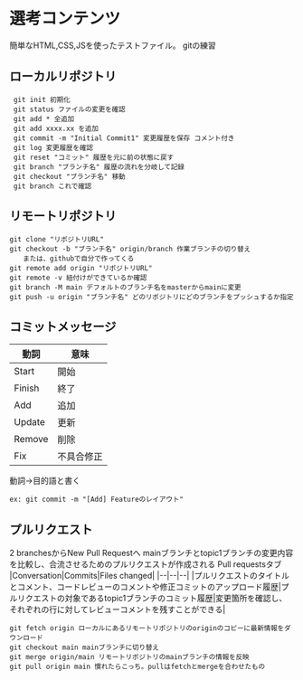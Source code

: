 # 選考コンテンツ
簡単なHTML,CSS,JSを使ったテストファイル。
gitの練習

## ローカルリポジトリ
```
 git init 初期化
 git status ファイルの変更を確認 
 git add * 全追加
 git add xxxx.xx を追加
 git commit -m "Initial Commit1" 変更履歴を保存 コメント付き
 git log 変更履歴を確認
 git reset "コミット" 履歴を元に前の状態に戻す
 git branch "ブランチ名" 履歴の流れを分岐して記録
 git checkout "ブランチ名" 移動
 git branch これで確認
```


## リモートリポジトリ
```
git clone "リポジトリURL"
git checkout -b "ブランチ名" origin/branch 作業ブランチの切り替え 
　　または、githubで自分で作ってくる
git remote add origin "リポジトリURL"
git remote -v 紐付けができているか確認
git branch -M main デフォルトのブランチ名をmasterからmainに変更
git push -u origin "ブランチ名" どのリポジトリにどのブランチをプッシュするか指定
```

## コミットメッセージ
|動詞|意味|
|--|--|
|Start|開始|
|Finish|終了|
|Add|追加|
|Update|更新|
|Remove|削除|
|Fix|不具合修正|
動詞→目的語と書く
```
ex: git commit -m "[Add] Featureのレイアウト"
```

## プルリクエスト
2 branchesからNew Pull Requestへ
mainブランチとtopic1ブランチの変更内容を比較し、合流させるためのプルリクエストが作成される
Pull requestsタブ
|Conversation|Commits|Files changed|
|--|--|--|
|プルリクエストのタイトルとコメント、コードレビューのコメントや修正コミットのアップロード履歴|プルリクエストの対象であるtopic1ブランチのコミット履歴|変更箇所を確認し、それぞれの行に対してレビューコメントを残すことができる|

```
git fetch origin ローカルにあるリモートリポジトリのoriginのコピーに最新情報をダウンロード
git checkout main mainブランチに切り替え
git merge origin/main リモートリポジトリのmainブランチの情報を反映
git pull origin main 慣れたらこっち。pullはfetchとmergeを合わせたもの
```